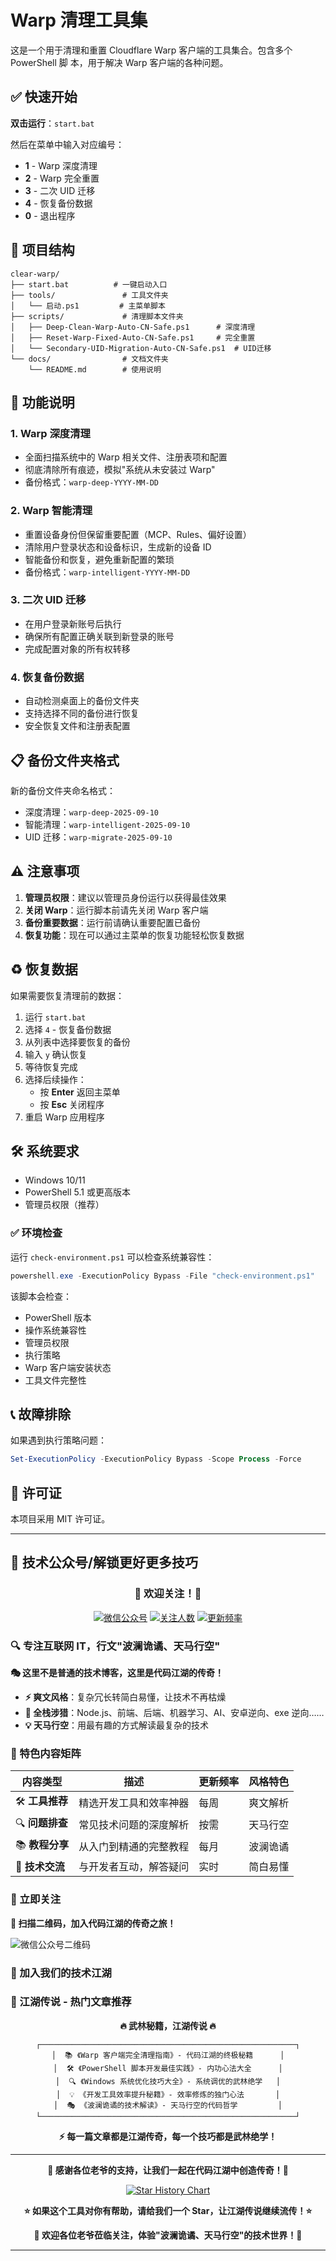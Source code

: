 # Warp 清理工具集

这是一个用于清理和重置 Cloudflare Warp 客户端的工具集合。包含多个 PowerShell 脚
本，用于解决 Warp 客户端的各种问题。

## ✅ 快速开始

**双击运行**：`start.bat`

然后在菜单中输入对应编号：

- **1** - Warp 深度清理
- **2** - Warp 完全重置
- **3** - 二次 UID 迁移
- **4** - 恢复备份数据
- **0** - 退出程序

## 📁 项目结构

```
clear-warp/
├── start.bat          # 一键启动入口
├── tools/               # 工具文件夹
│   └── 启动.ps1         # 主菜单脚本
├── scripts/             # 清理脚本文件夹
│   ├── Deep-Clean-Warp-Auto-CN-Safe.ps1      # 深度清理
│   ├── Reset-Warp-Fixed-Auto-CN-Safe.ps1     # 完全重置
│   └── Secondary-UID-Migration-Auto-CN-Safe.ps1  # UID迁移
└── docs/                # 文档文件夹
    └── README.md        # 使用说明
```

## 🔔 功能说明

### 1. Warp 深度清理

- 全面扫描系统中的 Warp 相关文件、注册表项和配置
- 彻底清除所有痕迹，模拟"系统从未安装过 Warp"
- 备份格式：`warp-deep-YYYY-MM-DD`

### 2. Warp 智能清理

- 重置设备身份但保留重要配置（MCP、Rules、偏好设置）
- 清除用户登录状态和设备标识，生成新的设备 ID
- 智能备份和恢复，避免重新配置的繁琐
- 备份格式：`warp-intelligent-YYYY-MM-DD`

### 3. 二次 UID 迁移

- 在用户登录新账号后执行
- 确保所有配置正确关联到新登录的账号
- 完成配置对象的所有权转移

### 4. 恢复备份数据

- 自动检测桌面上的备份文件夹
- 支持选择不同的备份进行恢复
- 安全恢复文件和注册表配置

## 📋 备份文件夹格式

新的备份文件夹命名格式：

- 深度清理：`warp-deep-2025-09-10`
- 智能清理：`warp-intelligent-2025-09-10`
- UID 迁移：`warp-migrate-2025-09-10`

## ⚠️ 注意事项

1. **管理员权限**：建议以管理员身份运行以获得最佳效果
2. **关闭 Warp**：运行脚本前请先关闭 Warp 客户端
3. **备份重要数据**：运行前请确认重要配置已备份
4. **恢复功能**：现在可以通过主菜单的恢复功能轻松恢复数据

## ♻️ 恢复数据

如果需要恢复清理前的数据：

1. 运行 `start.bat`
2. 选择 `4` - 恢复备份数据
3. 从列表中选择要恢复的备份
4. 输入 `y` 确认恢复
5. 等待恢复完成
6. 选择后续操作：
   - 按 **Enter** 返回主菜单
   - 按 **Esc** 关闭程序
7. 重启 Warp 应用程序

## 🛠️ 系统要求

- Windows 10/11
- PowerShell 5.1 或更高版本
- 管理员权限（推荐）

### ✅ 环境检查

运行 `check-environment.ps1` 可以检查系统兼容性：

```powershell
powershell.exe -ExecutionPolicy Bypass -File "check-environment.ps1"
```

该脚本会检查：

- PowerShell 版本
- 操作系统兼容性
- 管理员权限
- 执行策略
- Warp 客户端安装状态
- 工具文件完整性

## 📞 故障排除

如果遇到执行策略问题：

```powershell
Set-ExecutionPolicy -ExecutionPolicy Bypass -Scope Process -Force
```

## 📄 许可证

本项目采用 MIT 许可证。

---

## 🎉 技术公众号/解锁更好更多技巧

<div align="center">

### 🌟 欢迎关注！🚩

[![微信公众号](https://img.shields.io/badge/微信公众号-互联网IT技术分享-blue?style=for-the-badge&logo=wechat)](https://mp.weixin.qq.com)
[![关注人数](https://img.shields.io/badge/关注人数-1000+-green?style=for-the-badge)](https://mp.weixin.qq.com)
[![更新频率](https://img.shields.io/badge/更新频率-每周-orange?style=for-the-badge)](https://mp.weixin.qq.com)

</div>

### 🔍 专注互联网 IT，行文"波澜诡谲、天马行空"

**🎭 这里不是普通的技术博客，这里是代码江湖的传奇！**

- **⚡ 爽文风格**：复杂冗长转简白易懂，让技术不再枯燥
- **🚀 全栈涉猎**：Node.js、前端、后端、机器学习、AI、安卓逆向、exe 逆向……
- **💡 天马行空**：用最有趣的方式解读最复杂的技术

### 🎨 特色内容矩阵

| 内容类型        | 描述                   | 更新频率 | 风格特色 |
| --------------- | ---------------------- | -------- | -------- |
| 🛠️ **工具推荐** | 精选开发工具和效率神器 | 每周     | 爽文解析 |
| 🔍 **问题排查** | 常见技术问题的深度解析 | 按需     | 天马行空 |
| 📚 **教程分享** | 从入门到精通的完整教程 | 每月     | 波澜诡谲 |
| 💬 **技术交流** | 与开发者互动，解答疑问 | 实时     | 简白易懂 |

### 📢 立即关注

**🎯 扫描二维码，加入代码江湖的传奇之旅！**

![微信公众号二维码](qrcode.jpg)

### 🌈 加入我们的技术江湖

### 🎯 江湖传说 - 热门文章推荐

<div align="center">

**🔥 武林秘籍，江湖传说 🔥**

```
┌─────────────────────────────────────────────────────────┐
│  📚 《Warp 客户端完全清理指南》- 代码江湖的终极秘籍      │
│  🛠️ 《PowerShell 脚本开发最佳实践》- 内功心法大全      │
│  🔍 《Windows 系统优化技巧大全》- 系统调优的武林绝学   │
│  💡 《开发工具效率提升秘籍》- 效率修炼的独门心法       │
│  🎭 《波澜诡谲的技术解读》- 天马行空的代码哲学         │
└─────────────────────────────────────────────────────────┘
```

**⚡ 每一篇文章都是江湖传奇，每一个技巧都是武林绝学！**

</div>

---

<div align="center">

**🎊 感谢各位老爷的支持，让我们一起在代码江湖中创造传奇！🎊**

[![Star History Chart](https://api.star-history.com/svg?repos=Huo-zai-feng-lang-li/clear-warp&type=Date)](https://star-history.com/#Huo-zai-feng-lang-li/clear-warp&Date)

**⭐ 如果这个工具对你有帮助，请给我们一个 Star，让江湖传说继续流传！⭐**

**🚩 欢迎各位老爷莅临关注，体验"波澜诡谲、天马行空"的技术世界！🚩**

</div>

---
